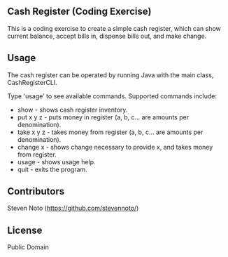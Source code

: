 ## Cash Register (Coding Exercise)

This is a coding exercise to create a simple cash register, which can show 
current balance, accept bills in, dispense bills out, and make change.

## Usage

The cash register can be operated by running Java with the main class, 
CashRegisterCLI.

Type 'usage' to see available commands. Supported commands include:
- show - shows cash register inventory.
- put x y z - puts money in register (a, b, c... are amounts per denomination).
- take x y z - takes money from register (a, b, c... are amounts per denomination).
- change x - shows change necessary to provide x, and takes money from register.
- usage - shows usage help.
- quit - exits the program.

## Contributors

Steven Noto (https://github.com/stevennoto/)

## License

Public Domain
